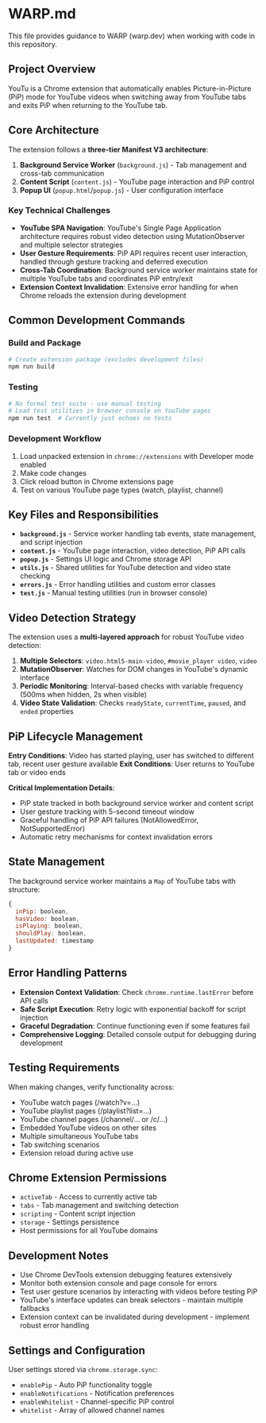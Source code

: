 # WARP.md

This file provides guidance to WARP (warp.dev) when working with code in this repository.

## Project Overview

YouTu is a Chrome extension that automatically enables Picture-in-Picture (PiP) mode for YouTube videos when switching away from YouTube tabs and exits PiP when returning to the YouTube tab.

## Core Architecture

The extension follows a **three-tier Manifest V3 architecture**:

1. **Background Service Worker** (`background.js`) - Tab management and cross-tab communication
2. **Content Script** (`content.js`) - YouTube page interaction and PiP control  
3. **Popup UI** (`popup.html`/`popup.js`) - User configuration interface

### Key Technical Challenges

- **YouTube SPA Navigation**: YouTube's Single Page Application architecture requires robust video detection using MutationObserver and multiple selector strategies
- **User Gesture Requirements**: PiP API requires recent user interaction, handled through gesture tracking and deferred execution
- **Cross-Tab Coordination**: Background service worker maintains state for multiple YouTube tabs and coordinates PiP entry/exit
- **Extension Context Invalidation**: Extensive error handling for when Chrome reloads the extension during development

## Common Development Commands

### Build and Package
```powershell
# Create extension package (excludes development files)
npm run build
```

### Testing
```powershell
# No formal test suite - use manual testing
# Load test utilities in browser console on YouTube pages
npm run test  # Currently just echoes no tests
```

### Development Workflow
1. Load unpacked extension in `chrome://extensions` with Developer mode enabled
2. Make code changes
3. Click reload button in Chrome extensions page
4. Test on various YouTube page types (watch, playlist, channel)

## Key Files and Responsibilities

- **`background.js`** - Service worker handling tab events, state management, and script injection
- **`content.js`** - YouTube page interaction, video detection, PiP API calls
- **`popup.js`** - Settings UI logic and Chrome storage API
- **`utils.js`** - Shared utilities for YouTube detection and video state checking
- **`errors.js`** - Error handling utilities and custom error classes
- **`test.js`** - Manual testing utilities (run in browser console)

## Video Detection Strategy

The extension uses a **multi-layered approach** for robust YouTube video detection:

1. **Multiple Selectors**: `video.html5-main-video`, `#movie_player video`, `video`
2. **MutationObserver**: Watches for DOM changes in YouTube's dynamic interface
3. **Periodic Monitoring**: Interval-based checks with variable frequency (500ms when hidden, 2s when visible)
4. **Video State Validation**: Checks `readyState`, `currentTime`, `paused`, and `ended` properties

## PiP Lifecycle Management

**Entry Conditions**: Video has started playing, user has switched to different tab, recent user gesture available
**Exit Conditions**: User returns to YouTube tab or video ends

**Critical Implementation Details**:
- PiP state tracked in both background service worker and content script
- User gesture tracking with 5-second timeout window  
- Graceful handling of PiP API failures (NotAllowedError, NotSupportedError)
- Automatic retry mechanisms for context invalidation errors

## State Management

The background service worker maintains a `Map` of YouTube tabs with structure:
```javascript
{
  inPip: boolean,
  hasVideo: boolean,
  isPlaying: boolean,
  shouldPlay: boolean,
  lastUpdated: timestamp
}
```

## Error Handling Patterns

- **Extension Context Validation**: Check `chrome.runtime.lastError` before API calls
- **Safe Script Execution**: Retry logic with exponential backoff for script injection
- **Graceful Degradation**: Continue functioning even if some features fail
- **Comprehensive Logging**: Detailed console output for debugging during development

## Testing Requirements

When making changes, verify functionality across:
- YouTube watch pages (/watch?v=...)
- YouTube playlist pages (/playlist?list=...)  
- YouTube channel pages (/channel/... or /c/...)
- Embedded YouTube videos on other sites
- Multiple simultaneous YouTube tabs
- Tab switching scenarios
- Extension reload during active use

## Chrome Extension Permissions

- `activeTab` - Access to currently active tab
- `tabs` - Tab management and switching detection
- `scripting` - Content script injection
- `storage` - Settings persistence
- Host permissions for all YouTube domains

## Development Notes

- Use Chrome DevTools extension debugging features extensively
- Monitor both extension console and page console for errors
- Test user gesture scenarios by interacting with videos before testing PiP
- YouTube's interface updates can break selectors - maintain multiple fallbacks
- Extension context can be invalidated during development - implement robust error handling

## Settings and Configuration

User settings stored via `chrome.storage.sync`:
- `enablePip` - Auto PiP functionality toggle
- `enableNotifications` - Notification preferences  
- `enableWhitelist` - Channel-specific PiP control
- `whitelist` - Array of allowed channel names